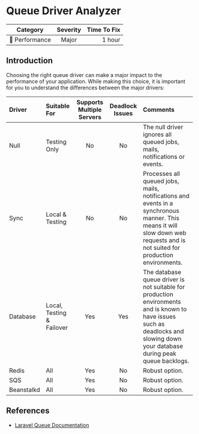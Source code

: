 # Queue Driver Analyzer

| Category       | Severity   | Time To Fix  |
| -------------  |:----------:| ------------:|
| :rocket: Performance | Major | 1 hour       |

## Introduction

Choosing the right queue driver can make a major impact to the performance of your application. While making this choice, it is important for you to understand the differences between the major drivers:

| Driver    | Suitable For | Supports Multiple Servers  | Deadlock Issues | Comments |
| :-------- | :----------- | :-------------------------:|:---------------:|:---------|
| Null      | Testing Only | No                         | No              | The null driver ignores all queued jobs, mails, notifications or events. |
| Sync      | Local & Testing | No                      | No              | Processes all queued jobs, mails, notifications and events in a synchronous manner. This means it will slow down web requests and is not suited for production environments. |
| Database  | Local, Testing & Failover | Yes           | Yes             | The database queue driver is not suitable for production environments and is known to have issues such as deadlocks and slowing down your database during peak queue backlogs. |
| Redis     | All          | Yes                        | No              |  Robust option. |
| SQS       | All          | Yes                        | No              |  Robust option. |
| Beanstalkd | All         | Yes                        | No              |  Robust option. |

## References

- [Laravel Queue Documentation](https://laravel.com/docs/queues)